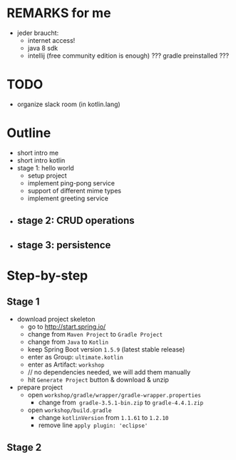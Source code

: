 # REMARKS for me
- jeder braucht:
	* internet access!
	* java 8 sdk
	* intellij (free community edition is enough)
	??? gradle preinstalled ???


# TODO
- organize slack room (in kotlin.lang)

# Outline

* short intro me
* short intro kotlin
* stage 1: hello world
	- setup project
	- implement ping-pong service
	- support of different mime types
	- implement greeting service
* stage 2: CRUD operations
	- 
* stage 3: persistence
	- 

# Step-by-step

## Stage 1

* download project skeleton
	- go to http://start.spring.io/
	- change from `Maven Project` to `Gradle Project`
	- change from `Java` to `Kotlin`
	- keep Spring Boot version `1.5.9` (latest stable release)
	- enter as Group: `ultimate.kotlin`
	- enter as Artifact: `workshop`
	- // no dependencies needed, we will add them manually
	- hit `Generate Project` button & download & unzip
* prepare project
	- open `workshop/gradle/wrapper/gradle-wrapper.properties`
		* change from` gradle-3.5.1-bin.zip` to `gradle-4.4.1.zip`
	- open `workshop/build.gradle`
		* change `kotlinVersion` from `1.1.61` to `1.2.10`
		* remove line `apply plugin: 'eclipse'`


## Stage 2

